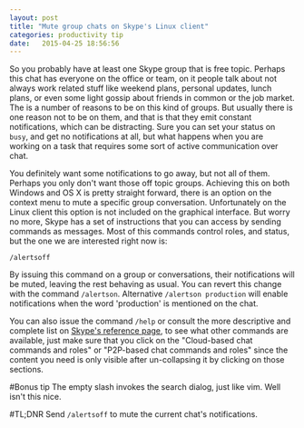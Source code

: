 ```yaml
---
layout: post
title: "Mute group chats on Skype's Linux client"
categories: productivity tip
date:   2015-04-25 18:56:56
---
```


So you probably have at least one Skype group that is free topic. Perhaps this chat has
everyone on the office or team, on it people talk about not always work related stuff like 
weekend plans, personal updates, lunch plans, or even some light gossip about friends in
common or the job market. The is a number of reasons to be on this kind of groups.  But 
usually there is one reason not to be on them, and that is that they emit constant 
notifications, which can be distracting.  Sure you can set your
status on `busy`, and get no notifications at all, but what happens when you are working
on a task that requires some sort of active communication over chat.

You definitely want some notifications to go away, but  not all of them. Perhaps you only
don't want those off topic groups. Achieving this on both Windows and OS X is pretty
straight forward, there is an option on the context menu to mute a specific group
conversation. Unfortunately on the Linux client this option is not included on the
graphical interface. But worry no more, Skype has a set of instructions that you can
access by sending commands as messages. Most of this commands control roles, and status,
but the one we are interested right now is:

```
/alertsoff
```

By issuing this command on a group or conversations, their notifications will be muted, leaving the rest behaving as usual.  You can revert this change with the command `/alertson`.  Alternative `/alertson production` will enable notifications when the word 'production' is mentioned on the chat.

You can also issue the command `/help` or consult the more descriptive and complete list on [Skype's reference page](https://support.skype.com/en/faq/FA10042/what-are-chat-commands-and-roles),
to see what other commands are available, just make sure that you click on the "Cloud-based
chat commands and roles" or "P2P-based chat commands and roles" since the content you need is
only visible after un-collapsing it by clicking on those sections.


#Bonus tip
The empty slash invokes the search dialog, just like vim. Well isn't this nice.

#TL;DNR
Send `/alertsoff` to mute the current chat's notifications.
